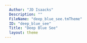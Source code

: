 ```yaml
---
  Author: "JD Isaacks"
  Description: ""
  FileName: "deep_blue_see.tmTheme"
  ID: "deep_blue_see"
  Title: "Deep Blue See"
  layout: theme
---
```

  